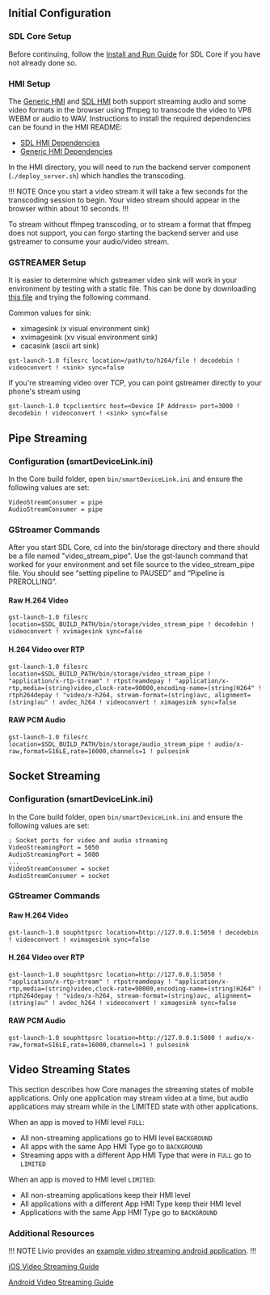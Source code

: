 ## Initial Configuration

### SDL Core Setup

Before continuing, follow the [Install and Run Guide](../../getting-started/install-and-run/) for SDL Core if you have not already done so.

### HMI Setup

The [Generic HMI](https://github.com/smartdevicelink/generic_hmi) and [SDL HMI](https://github.com/smartdevicelink/sdl_hmi) both support streaming audio and some video formats in the browser using ffmpeg to transcode the video to VP8 WEBM or audio to WAV. Instructions to install the required dependencies can be found in the HMI README:

- [SDL HMI Dependencies](https://github.com/smartdevicelink/sdl_hmi/tree/master#dependencies)
- [Generic HMI Dependencies](https://github.com/smartdevicelink/generic_hmi/tree/master#dependencies)

In the HMI directory, you will need to run the backend server component (`./deploy_server.sh`) which handles the transcoding. 

!!! NOTE
Once you start a video stream it will take a few seconds for the transcoding session to begin. Your video stream should appear in the browser within about 10 seconds.
!!!

To stream without ffmpeg transcoding, or to stream a format that ffmpeg does not support, you can forgo starting the backend server and use gstreamer to consume your audio/video stream.

### GSTREAMER Setup

It is easier to determine which gstreamer video sink will work in your environment by testing with a static file. This can be done by downloading [this file](https://support.apple.com/library/APPLE/APPLECARE_ALLGEOS/HT1425/sample_iPod.m4v.zip) and trying the following command.

Common values for sink:

* ximagesink (x visual environment sink)
* xvimagesink (xv visual environment sink)
* cacasink (ascii art sink)

```
gst-launch-1.0 filesrc location=/path/to/h264/file ! decodebin ! videoconvert ! <sink> sync=false
```

If you're streaming video over TCP, you can point gstreamer directly to your phone's stream using
```
gst-launch-1.0 tcpclientsrc host=<Device IP Address> port=3000 ! decodebin ! videoconvert ! <sink> sync=false
```

## Pipe Streaming

### Configuration (smartDeviceLink.ini)
In the Core build folder, open `bin/smartDeviceLink.ini` and ensure the following values are set:
```
VideoStreamConsumer = pipe
AudioStreamConsumer = pipe
```

### GStreamer Commands

After you start SDL Core, cd into the bin/storage directory and there should be a file named "video_stream_pipe". Use the gst-launch command that worked for your environment and set file source to the video_stream_pipe file. You should see “setting pipeline to PAUSED” and “Pipeline is PREROLLING”.

#### Raw H.264 Video
```
gst-launch-1.0 filesrc location=$SDL_BUILD_PATH/bin/storage/video_stream_pipe ! decodebin ! videoconvert ! xvimagesink sync=false
```

#### H.264 Video over RTP
```
gst-launch-1.0 filesrc location=$SDL_BUILD_PATH/bin/storage/video_stream_pipe ! "application/x-rtp-stream" ! rtpstreamdepay ! "application/x-rtp,media=(string)video,clock-rate=90000,encoding-name=(string)H264" ! rtph264depay ! "video/x-h264, stream-format=(string)avc, alignment=(string)au" ! avdec_h264 ! videoconvert ! ximagesink sync=false
```

#### RAW PCM Audio

```
gst-launch-1.0 filesrc location=$SDL_BUILD_PATH/bin/storage/audio_stream_pipe ! audio/x-raw,format=S16LE,rate=16000,channels=1 ! pulsesink
```

## Socket Streaming

### Configuration (smartDeviceLink.ini)
In the Core build folder, open `bin/smartDeviceLink.ini` and ensure the following values are set:
```
; Socket ports for video and audio streaming
VideoStreamingPort = 5050
AudioStreamingPort = 5080
...
VideoStreamConsumer = socket
AudioStreamConsumer = socket
```

### GStreamer Commands

#### Raw H.264 Video
```
gst-launch-1.0 souphttpsrc location=http://127.0.0.1:5050 ! decodebin ! videoconvert ! xvimagesink sync=false
```

#### H.264 Video over RTP
```
gst-launch-1.0 souphttpsrc location=http://127.0.0.1:5050 ! "application/x-rtp-stream" ! rtpstreamdepay ! "application/x-rtp,media=(string)video,clock-rate=90000,encoding-name=(string)H264" ! rtph264depay ! "video/x-h264, stream-format=(string)avc, alignment=(string)au" ! avdec_h264 ! videoconvert ! ximagesink sync=false
```

#### RAW PCM Audio

```
gst-launch-1.0 souphttpsrc location=http://127.0.0.1:5080 ! audio/x-raw,format=S16LE,rate=16000,channels=1 ! pulsesink
```

## Video Streaming States

This section describes how Core manages the streaming states of mobile applications. Only one application may stream video at a time, but audio applications may stream while in the LIMITED state with other applications.

When an app is moved to HMI level `FULL`:

* All non-streaming applications go to HMI level `BACKGROUND`
* All apps with the same App HMI Type go to `BACKGROUND`
* Streaming apps with a different App HMI Type that were in `FULL` go to `LIMITED`

When an app is moved to HMI level `LIMITED`:

* All non-streaming applications keep their HMI level
* All applications with a different App HMI Type keep their HMI level
* Applications with the same App HMI Type go to `BACKGROUND`

### Additional Resources

!!! NOTE
Livio provides an [example video streaming android application](https://github.com/livio/sdl_video_streaming_android_sample).
!!!

[iOS Video Streaming Guide](https://smartdevicelink.com/en/guides/iOS/video-streaming-for-navigation-apps/video-streaming/)

[Android Video Streaming Guide](https://smartdevicelink.com/en/guides/android/video-streaming-for-navigation-apps/video-streaming/)
